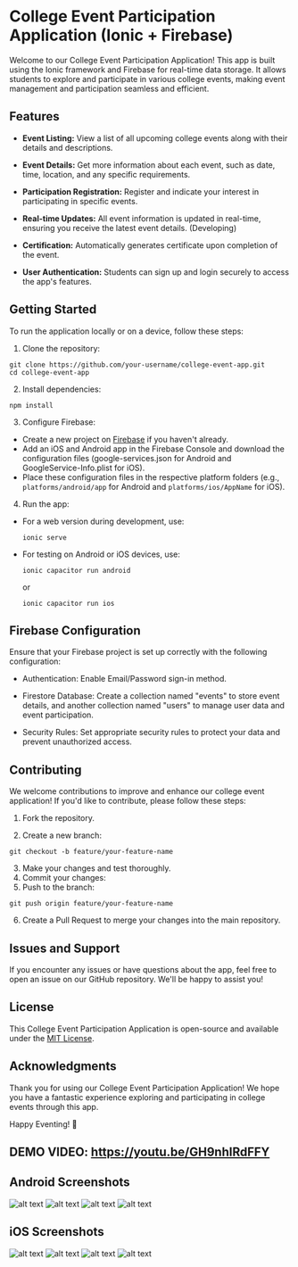 # College Event Participation Application (Ionic + Firebase)

Welcome to our College Event Participation Application! This app is built using the Ionic framework and Firebase for real-time data storage. It allows students to explore and participate in various college events, making event management and participation seamless and efficient.

## Features

- **Event Listing:** View a list of all upcoming college events along with their details and descriptions.

- **Event Details:** Get more information about each event, such as date, time, location, and any specific requirements.

- **Participation Registration:** Register and indicate your interest in participating in specific events.

- **Real-time Updates:** All event information is updated in real-time, ensuring you receive the latest event details. (Developing)

- **Certification:** Automatically generates certificate upon completion of the event.

- **User Authentication:** Students can sign up and login securely to access the app's features.

## Getting Started

To run the application locally or on a device, follow these steps:

1. Clone the repository:
~~~
git clone https://github.com/your-username/college-event-app.git
cd college-event-app
~~~
2. Install dependencies:
~~~
npm install
~~~
3. Configure Firebase:

- Create a new project on [Firebase](https://firebase.google.com/) if you haven't already.
- Add an iOS and Android app in the Firebase Console and download the configuration files (google-services.json for Android and GoogleService-Info.plist for iOS).
- Place these configuration files in the respective platform folders (e.g., `platforms/android/app` for Android and `platforms/ios/AppName` for iOS).

4. Run the app:

- For a web version during development, use:

  ```
  ionic serve
  ```

- For testing on Android or iOS devices, use:

  ```
  ionic capacitor run android
  ```

  or

  ```
  ionic capacitor run ios
  ```

## Firebase Configuration

Ensure that your Firebase project is set up correctly with the following configuration:

- Authentication: Enable Email/Password sign-in method.

- Firestore Database: Create a collection named "events" to store event details, and another collection named "users" to manage user data and event participation.

- Security Rules: Set appropriate security rules to protect your data and prevent unauthorized access.

## Contributing

We welcome contributions to improve and enhance our college event application! If you'd like to contribute, please follow these steps:

1. Fork the repository.

2. Create a new branch:
~~~
git checkout -b feature/your-feature-name
~~~
3. Make your changes and test thoroughly.
4. Commit your changes:
5. Push to the branch:
~~~
git push origin feature/your-feature-name
~~~

6. Create a Pull Request to merge your changes into the main repository.

## Issues and Support

If you encounter any issues or have questions about the app, feel free to open an issue on our GitHub repository. We'll be happy to assist you!

## License

This College Event Participation Application is open-source and available under the [MIT License](LICENSE.md).

## Acknowledgments

Thank you for using our College Event Participation Application! We hope you have a fantastic experience exploring and participating in college events through this app.

Happy Eventing! 🎉



## DEMO VIDEO: https://youtu.be/GH9nhIRdFFY
## Android Screenshots
![alt text](https://raw.githubusercontent.com/yuvrajjsingh0/event-participation/master/android1.png)
![alt text](https://raw.githubusercontent.com/yuvrajjsingh0/event-participation/master/android2.png)
![alt text](https://raw.githubusercontent.com/yuvrajjsingh0/event-participation/master/android3.png)
![alt text](https://raw.githubusercontent.com/yuvrajjsingh0/event-participation/master/android4.png)

## iOS Screenshots
![alt text](https://raw.githubusercontent.com/yuvrajjsingh0/event-participation/master/ios1.png)
![alt text](https://raw.githubusercontent.com/yuvrajjsingh0/event-participation/master/ios2.png)
![alt text](https://raw.githubusercontent.com/yuvrajjsingh0/event-participation/master/ios3.png)
![alt text](https://raw.githubusercontent.com/yuvrajjsingh0/event-participation/master/ios4.png)
